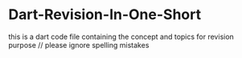 # Dart-Revision-In-One-Short
this is a dart code file containing the concept and topics for revision purpose 
// please ignore spelling mistakes
